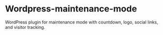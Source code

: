 # Wordpress-maintenance-mode
WordPress plugin for maintenance mode with countdown, logo, social links, and visitor tracking.
